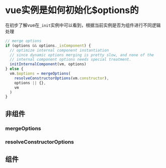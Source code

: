# vue实例是如何初始化$options的
在初步了解vue在`_init`实例中可以看到，根据当前实例是否为组件进行不同逻辑处理
```js
// merge options
if (options && options._isComponent) {
  // optimize internal component instantiation
  // since dynamic options merging is pretty slow, and none of the
  // internal component options needs special treatment.
  initInternalComponent(vm, options)
} else {
  vm.$options = mergeOptions(
    resolveConstructorOptions(vm.constructor),
    options || {},
    vm
  )
}
```
## 非组件
### mergeOptions

### resolveConstructorOptions

## 组件